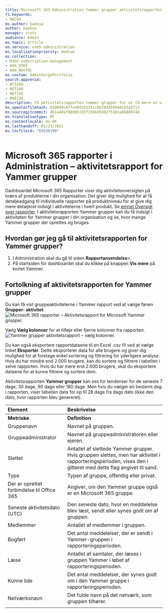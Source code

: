 ```yaml
---
title: Microsoft 365 Administration Yammer grupper aktivitetsrapporter
f1.keywords:
- NOCSH
ms.author: kwekua
author: kwekua
manager: scotv
audience: Admin
ms.topic: article
ms.service: o365-administration
ms.localizationpriority: medium
ms.collection:
- M365-subscription-management
- Adm_O365
- Adm_NonTOC
ms.custom: AdminSurgePortfolio
search.appverid:
- BCS160
- MST160
- MET150
- MOE150
description: Få aktivitetsrapporten Yammer grupper for at få mere at vide om antallet af Yammer grupper, der oprettes og bruges i din organisation og deres aktivitet.
ms.openlocfilehash: 810899c47fed09325341c0b78dd5958dc63a5713
ms.sourcegitcommit: db1e48af88995193f15bbd5962f5101a6088074b
ms.translationtype: MT
ms.contentlocale: da-DK
ms.lasthandoff: 05/23/2022
ms.locfileid: "65636190"
---
```

# <a name="microsoft-365-reports-in-the-admin-center---yammer-groups-activity-report"></a>Microsoft 365 rapporter i Administration – aktivitetsrapport for Yammer grupper

Dashboardet Microsoft 365 Rapporter viser dig aktivitetsoversigten på tværs af produkterne i din organisation. Det giver dig mulighed for at få detaljeadgang til individuelle rapporter på produktniveau for at give dig mere detaljeret indsigt i aktiviteterne i hvert produkt. Se [emnet Oversigt over rapporter](activity-reports.md). I aktivitetsrapporten Yammer grupper kan du få indsigt i aktiviteten for Yammer grupper i din organisation og se, hvor mange Yammer grupper der oprettes og bruges.
 
## <a name="how-do-i-get-to-the-yammer-groups-activity-report"></a>Hvordan gør jeg gå til aktivitetsrapporten for Yammer grupper?

1. I Administration skal du gå til siden **Rapportanvendelse**\>.<a href="https://go.microsoft.com/fwlink/p/?linkid=2074756" target="_blank"></a> 
2. På startsiden for dashboardet skal du klikke på knappen **Vis mere** på kortet Yammer.
  
## <a name="interpret-the-yammer-groups-activity-report"></a>Fortolkning af aktivitetsrapporten for Yammer grupper

Du kan få vist gruppeaktiviteterne i Yammer rapport ved at vælge fanen **Grupper- aktivitet**.<br/>![Microsoft 365 rapporter – Aktivitetsrapport for Microsoft Yammer grupper.](../../media/3afdafe5-9269-402e-8264-c7695ceb227d.png)

Vælg **Vælg kolonner** for at tilføje eller fjerne kolonner fra rapporten.  <br/> ![Yammer grupper aktivitetsrapport – vælg kolonner.](../../media/54744932-34fe-48c3-9779-1d10c3f05be1.png)

Du kan også eksportere rapportdataene til en Excel .csv fil ved at vælge linket **Eksportér**. Dette eksporterer data for alle brugere og giver dig mulighed for at foretage enkel sortering og filtrering for yderligere analyse. Hvis du har mindre end 2.000 brugere, kan du sortere og filtrere i tabellen i selve rapporten. Hvis du har mere end 2.000 brugere, skal du eksportere dataene for at kunne filtrere og sortere dem. 

Aktivitetsrapporten **Yammer grupper** kan ses for tendenser for de seneste 7 dage, 30 dage, 90 dage eller 180 dage. Men hvis du vælger en bestemt dag i rapporten, viser tabellen data for op til 28 dage fra dags dato (ikke den dato, hvor rapporten blev genereret).
  
|Element|Beskrivelse|
|:-----|:-----|
|**Metriske**|**Definition**|
|Gruppenavn  <br/> |Navnet på gruppen. <br/> |
|Gruppeadministrator  <br/> |Navnet på gruppeadministratoren eller ejeren.  <br/> |
|Slettet  <br/> |Antallet af slettede Yammer grupper. Hvis gruppen slettes, men har aktivitet i rapporteringsperioden, vises den i gitteret med dette flag angivet til sand.  <br/> |
|Type  <br/> |Typen af gruppe, offentlig eller privat. <br/> |
|Der er oprettet forbindelse til Office 365  <br/> |Angiver, om den Yammer gruppe også er en Microsoft 365 gruppe. <br/> |
|Seneste aktivitetsdato (UTC)  <br/> | Den seneste dato, hvor en meddelelse blev læst, sendt eller synes godt om af gruppen.  <br/> |
|Medlemmer  <br/> | Antallet af medlemmer i gruppen.  <br/> |
|Bogført  <br/> |Det antal meddelelser, der er sendt i Yammer-gruppen i rapporteringsperioden. <br/>|
|Læse  <br/> |Antallet af samtaler, der læses i gruppen Yammer i løbet af rapporteringsperioden.  <br/> |
|Kunne lide  <br/> |Det antal meddelelser, der synes godt om i den Yammer gruppe i rapporteringsperioden. <br/>|
|Netværksnavn  <br/> |Det fulde navn på det netværk, som gruppen tilhører. |
|||